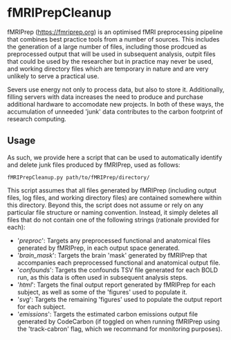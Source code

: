 # fMRIPrepCleanup
fMRIPrep (https://fmriprep.org) is an optimised fMRI preprocessing pipeline that combines best practice tools from a number of sources. This includes the generation of a large number of files, including those prodcued as preprocessed output that will be used in subsequent analysis, outpit files that could be used by the researcher but in practice may never be used, and working directory files which are temporary in nature and are very unlikely to serve a practical use.

Severs use energy not only to process data, but also to store it. Additionally, filling servers with data increases the need to produce and purchase additional hardware to accomodate new projects. In both of these ways, the accumulation of unneeded 'junk' data contributes to the carbon footprint of research computing.

## Usage

As such, we provide here a script that can be used to automatically identify and delete junk files produced by fMRIPrep, used as follows:

```
fMRIPrepCleanup.py path/to/fMRIPrep/directory/
```

This script assumes that all files generated by fMRIPrep (including output files, log files, and working directory files) are contained somewhere within this directory. Beyond this, the script does not assume or rely on any particular file structure or naming convention. Instead, it simply deletes all files that do not contain one of the following strings (rationale provided for each):

- '*preproc*': Targets any preprocessed functional and anatomical files generated by fMRIPrep, in each output space generated.
- '*brain_mask*': Targets the brain 'mask' generated by fMRIPrep that accompanies each preprocessed functional and anatomical output file.
- '*confounds*': Targets the confounds TSV file generated for each BOLD run, as this data is often used in subsequent analysis steps.
- '*html*': Targets the final output report generated by fMRIPrep for each subject, as well as some of the 'figures' used to populate it.
- '*svg*': Targets the remaining 'figures' used to populate the output report for each subject.
- '*emissions*': Targets the estimated carbon emissions output file generated by CodeCarbon (if toggled on when running fMRIPrep using the 'track-cabron' flag, which we recommand for monitoring purposes).
